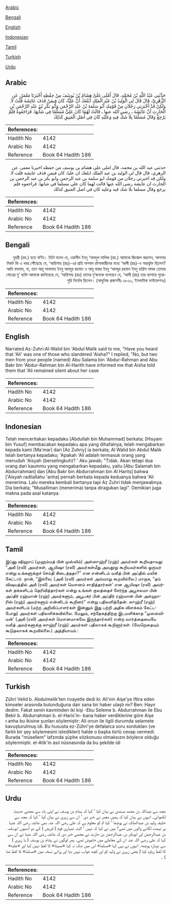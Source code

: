 [Arabic](#arabic)

[Bengali](#bengali)

[English](#english)

[Indonesian](#indonesian)

[Tamil](#tamil)

[Turkish](#turkish)

[Urdu](#urdu)

## Arabic


<div dir="rtl" lang="ar" style={{fontSize:'larger',backgroundColor:'#f8f9fa',padding:20}}>
حَدَّثَنِي عَبْدُ اللَّهِ بْنُ مُحَمَّدٍ، قَالَ أَمْلَى عَلَىَّ هِشَامُ بْنُ يُوسُفَ مِنْ حِفْظِهِ أَخْبَرَنَا مَعْمَرٌ، عَنِ الزُّهْرِيِّ، قَالَ قَالَ لِي الْوَلِيدُ بْنُ عَبْدِ الْمَلِكِ أَبَلَغَكَ أَنَّ عَلِيًّا، كَانَ فِيمَنْ قَذَفَ عَائِشَةَ قُلْتُ لاَ‏.‏ وَلَكِنْ قَدْ أَخْبَرَنِي رَجُلاَنِ مِنْ قَوْمِكِ أَبُو سَلَمَةَ بْنُ عَبْدِ الرَّحْمَنِ وَأَبُو بَكْرِ بْنُ عَبْدِ الرَّحْمَنِ بْنِ الْحَارِثِ أَنَّ عَائِشَةَ ـ رضى الله عنها ـ قَالَتْ لَهُمَا كَانَ عَلِيٌّ مُسَلِّمًا فِي شَأْنِهَا‏.‏ فَرَاجَعُوهُ فَلَمْ يَرْجِعْ وَقَالَ مُسَلِّمًا بِلَا شَكٍّ فِيهِ وَعَلَيْهِ كَانَ فِي أَصْلِ الْعَتِيقِ كَذَلِكَ
</div>
<div style={{backgroundColor:'#f8f9fa',padding:20, marginBottom: 10}}><table> <thead> <tr> <th>References:</th> <th></th> </tr> </thead> <tbody><tr><td>Hadith No</td><td>4142</td></tr><tr><td>Arabic No</td><td>4142</td></tr><tr><td>Reference</td><td>Book 64 Hadith 186</td></tr></tbody></table></div>


<div dir="rtl" lang="ar" style={{fontSize:'larger',backgroundColor:'#f8f9fa',padding:20}}>
حدثني عبد الله بن محمد، قال املى على هشام بن يوسف من حفظه اخبرنا معمر، عن الزهري، قال قال لي الوليد بن عبد الملك ابلغك ان عليا، كان فيمن قذف عايشة قلت لا. ولكن قد اخبرني رجلان من قومك ابو سلمة بن عبد الرحمن وابو بكر بن عبد الرحمن بن الحارث ان عايشة رضى الله عنها قالت لهما كان علي مسلما في شانها. فراجعوه فلم يرجع وقال مسلما بلا شك فيه وعليه كان في اصل العتيق كذلك
</div>
<div style={{backgroundColor:'#f8f9fa',padding:20, marginBottom: 10}}><table> <thead> <tr> <th>References:</th> <th></th> </tr> </thead> <tbody><tr><td>Hadith No</td><td>4142</td></tr><tr><td>Arabic No</td><td>4142</td></tr><tr><td>Reference</td><td>Book 64 Hadith 186</td></tr></tbody></table></div>

## Bengali


<div dir="rtl" lang="bn" style={{fontSize:'larger',backgroundColor:'#f8f9fa',padding:20}}>
যুহরী (রহ.) হতে বর্ণিত। তিনি বলেন যে, ওয়ালীদ ইবনু ‘আবদুল মালিক (রহ.) আমাকে জিজ্ঞেস করলেন, আপনার নিকট কি এ খবর পৌঁছেছে যে, ‘আয়িশাহ (রাঃ)-এর প্রতি অপবাদ রটনাকারীদের মধ্যে ‘আলী (রাঃ)-ও অন্তর্ভুক্ত ছিলেন? আমি বললাম, না, তবে আবূ সালামাহ ইবনু আবদুর রহমান ও আবূ বাকর ইবনু ‘আবদুর রহমান ইবনু হারিস নামক তোমার গোত্রের দু’ ব্যক্তি আমাকে জানিয়েছে যে, ‘আয়িশাহ (রাঃ) তাদের দু’জনকে বলেছেন যে, ‘আলী (রাঃ) তার ব্যাপারে পুরোপুরি নির্দোষ ছিলেন। (আধুনিক প্রকাশনীঃ ৩৮৩০, ইসলামিক ফাউন্ডেশনঃ)
</div>
<div style={{backgroundColor:'#f8f9fa',padding:20, marginBottom: 10}}><table> <thead> <tr> <th>References:</th> <th></th> </tr> </thead> <tbody><tr><td>Hadith No</td><td>4142</td></tr><tr><td>Arabic No</td><td>4142</td></tr><tr><td>Reference</td><td>Book 64 Hadith 186</td></tr></tbody></table></div>

## English


<div dir="ltr" lang="en" style={{fontSize:'larger',backgroundColor:'#f8f9fa',padding:20}}>
Narrated Az-Zuhri:Al-Walid bin 'Abdul Malik said to me, "Have you heard that 'Ali' was one of those who slandered 'Aisha?" I replied, "No, but two men from your people (named) Abu Salama bin 'Abdur-Rahman and Abu Bakr bin 'Abdur-Rahman bin Al-Harith have informed me that Aisha told them that 'Ali remained silent about her case
</div>
<div style={{backgroundColor:'#f8f9fa',padding:20, marginBottom: 10}}><table> <thead> <tr> <th>References:</th> <th></th> </tr> </thead> <tbody><tr><td>Hadith No</td><td>4142</td></tr><tr><td>Arabic No</td><td>4142</td></tr><tr><td>Reference</td><td>Book 64 Hadith 186</td></tr></tbody></table></div>

## Indonesian


<div dir="ltr" lang="id" style={{fontSize:'larger',backgroundColor:'#f8f9fa',padding:20}}>
Telah menceritakan kepadaku [Abdullah bin Muhammad] berkata; [Hisyam bin Yusuf] membacakan kepadaku apa yang dihafalnya, telah mengabarkan kepada kami [Ma'mar] dari [Az Zuhriy] ia berkata; Al Walid bin Abdul Malik telah bertanya kepadaku; 'Apakah 'Ali adalah termasuk orang yang menuduh 'Aisyah (berselingkuh)? ' Aku jawab; "Tidak. Akan tetapi dua orang dari kaummu yang mengabarkan kepadaku, yaitu [Abu Salamah bin Abdurrahman] dan [Abu Bakr bin Abdurrahman bin Al Harits] bahwa ['Aisyah radliallahu 'anha] pernah berkata kepada keduanya bahwa 'Ali menerima. Lalu mereka kembali bertanya tapi Az Zuhri tidak menjawabnya. Dia berkata; "Musalliman (menerima) tanpa diragukan lagi". Demikian juga makna pada asal katanya
</div>
<div style={{backgroundColor:'#f8f9fa',padding:20, marginBottom: 10}}><table> <thead> <tr> <th>References:</th> <th></th> </tr> </thead> <tbody><tr><td>Hadith No</td><td>4142</td></tr><tr><td>Arabic No</td><td>4142</td></tr><tr><td>Reference</td><td>Book 64 Hadith 186</td></tr></tbody></table></div>

## Tamil


<div dir="ltr" lang="ta" style={{fontSize:'larger',backgroundColor:'#f8f9fa',padding:20}}>
இப்னு ஷிஹாப் (முஹம்மத் பின் முஸ்லிம்) அஸ்ஸுஹ்ரீ (ரஹ்) அவர்கள் கூறியதாவது: “அலீ (ரலி) அவர்கள், ஆயிஷா (ரலி) அவர்கள்மீது அவதூறு கூறியவர்களில் ஒருவர் என்று உங்களுக்குச் செய்தி கிடைத்ததா?” என என்னிடம் வலீத் பின் அப்தில் மலிக் கேட்டார். நான், “இல்லை; (அலீ (ரலி) அவர்கள் அவ்வாறு கூறவில்லை.) மாறாக, “தம் விஷயத்தில் அலீ (ரலி) அவர்கள் மௌனம் சாதித்தார்கள்' என ஆயிஷா (ரலி) அவர்கள் தங்களிடம் தெரிவித்தார்கள் என்று உங்கள் குலத்தைச் சேர்ந்த அபூசலமா பின் அப்திர் ரஹ்மான் (ரஹ்) அவர்களும், அபூபக்ர் பின் அப்திர் ரஹ்மான் பின் அல்ஹாரிஸ் (ரஹ்) அவர்களும் என்னிடம் கூறினர்” என்று பதிலளித்தேன். ஸுஹ்ரீ (ரஹ்) அவர்களிடம் (மற்ற அறிவிப்பாளர்கள் இன்னும் இது பற்றி அதிக விளக்கம் கேட்டபோது) அவர்கள் பதிலளிக்கவில்லை. மேலும், சந்தேகத்திற்கு இடமளிக்காத “முஸல்லிமன்' (அலீ (ரலி) அவர்கள் மௌனமாகவே இருந்தார்கள்) என்ற வார்த்தையையே வலீத் அவர்களுக்கு ஸுஹ்ரீ (ரஹ்) அவர்கள் பதிலாகக் கூறினார்கள். (வேறெதையும் கூடுதலாகக் கூறவில்லை.) அத்தியாயம் :
</div>
<div style={{backgroundColor:'#f8f9fa',padding:20, marginBottom: 10}}><table> <thead> <tr> <th>References:</th> <th></th> </tr> </thead> <tbody><tr><td>Hadith No</td><td>4142</td></tr><tr><td>Arabic No</td><td>4142</td></tr><tr><td>Reference</td><td>Book 64 Hadith 186</td></tr></tbody></table></div>

## Turkish


<div dir="ltr" lang="tr" style={{fontSize:'larger',backgroundColor:'#f8f9fa',padding:20}}>
Zühri Velid b. Abdulmelik'ten rivayetle dedi ki: Ali'nin Aişe'ye iftira eden kimseler arasında bulunduğuna dair sana bir haber ulaştı mı? Ben: Hayır dedim. Fakat senin kavminden iki kişi -Ebu Seleme b. Abdurrahman ile Ebu Bekir b. Abdurrahman b. el-Haris'in- bana haber verdiklerine göre Aişe r.anha bu ikisine şunları söylemiştir: Ali onun ile ilgili durumda selamete kavuşturulmuş idi. Bu hususta ez-Zühri'ye defalarca soru sordukları (ve farklı bir şey söylemesini istedikleri) halde o başka türlü cevap vermedi. Burada "müsellem" lafzında şüphe sözkonusu olmaksızın böylece olduğu söylenmiştir. el-Atik'in asıl nüsnasında da bu şekilde idi
</div>
<div style={{backgroundColor:'#f8f9fa',padding:20, marginBottom: 10}}><table> <thead> <tr> <th>References:</th> <th></th> </tr> </thead> <tbody><tr><td>Hadith No</td><td>4142</td></tr><tr><td>Arabic No</td><td>4142</td></tr><tr><td>Reference</td><td>Book 64 Hadith 186</td></tr></tbody></table></div>

## Urdu


<div dir="rtl" lang="ur" style={{fontSize:'larger',backgroundColor:'#f8f9fa',padding:20}}>
مجھ سے عبداللہ بن محمد مسندی نے بیان کیا ‘ کہا کہ ہشام بن یوسف نے اپنی یاد سے مجھے حدیث لکھوائی۔ انہوں نے بیان کیا کہ ہمیں معمر نے خبر دی ‘ ان سے زہری نے بیان کیا ‘ کہا کہ مجھ سے خلیفہ ولید بن عبدالملک نے پوچھا ‘ کیا تم کو معلوم ہے کہ علی رضی اللہ عنہ بھی عائشہ رضی اللہ عنہا پر تہمت لگانے والوں میں تھے؟ میں نے کہا کہ نہیں ‘ البتہ تمہاری قوم ( قریش ) کے دو آدمیوں ابوسلمہ بن عبدالرحمٰن اور ابوبکر بن عبدالرحمٰن بن حارث نے مجھے خبر دی کہ عائشہ رضی اللہ عنہا نے ان سے کہا کہ علی رضی اللہ عنہ ان کے معاملے میں خاموش تھے۔ پھر لوگوں نے ہشام بن یوسف ( یا زہری ) سے دوبارہ پوچھا۔ انہوں نے یہی کہا «مسلما» اس میں شک نہ کیا «مسيئا» کا لفظ نہیں کہا اور «عليه» کا لفظ زیاوہ کیا ( یعنی زہری نے ولید کو اور کچھ جواب نہیں دیا اور پرانے نسخہ میں «مسلما» کا لفظ تھا ) ۔
</div>
<div style={{backgroundColor:'#f8f9fa',padding:20, marginBottom: 10}}><table> <thead> <tr> <th>References:</th> <th></th> </tr> </thead> <tbody><tr><td>Hadith No</td><td>4142</td></tr><tr><td>Arabic No</td><td>4142</td></tr><tr><td>Reference</td><td>Book 64 Hadith 186</td></tr></tbody></table></div>